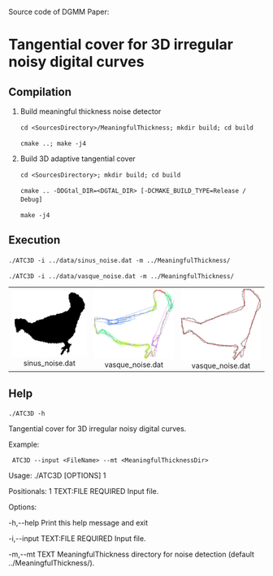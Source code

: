 Source code of DGMM Paper: 
# Tangential cover for 3D irregular noisy digital curves

## Compilation

1. Build meaningful thickness noise detector

 	 ``cd <SourcesDirectory>/MeaningfulThickness; mkdir build; cd build``

 	 ``cmake ..; make -j4``

2. Build 3D adaptive tangential cover 

   ``cd <SourcesDirectory>; mkdir build; cd build``

 	 ``cmake .. -DDGtal_DIR=<DGTAL_DIR> [-DCMAKE_BUILD_TYPE=Release / Debug]``
  
   ``make -j4``

## Execution
   ``./ATC3D -i ../data/sinus_noise.dat -m ../MeaningfulThickness/``

   ``./ATC3D -i ../data/vasque_noise.dat -m ../MeaningfulThickness/``

<table cellpadding="3">
		<tr>
		<td align="center" valign="center">
			<a href="https://github.com/ngophuc/ATC_3D/data/bird5.png">
				<img width="300" src="https://github.com/ngophuc/ModifiedAdaptiveTagentialCover/blob/master/Samples/bird5.png" alt="Input image" />
			</a>	
		<br />
		sinus_noise.dat
		</td>
		<td align="center" valign="center">
			<a href="https://github.com/ngophuc/ModifiedAdaptiveTagentialCover/blob/master/Results/bird5_ATC.pdf">
				<img width="300" src="https://github.com/ngophuc/ModifiedAdaptiveTagentialCover/blob/master/Results/bird5_ATC.png" alt="Adaptive Tagential Cover result" />
			</a>
		<br />
		vasque_noise.dat
		</td>	
		<td align="center" valign="center">
			<a href="https://github.com/ngophuc/ModifiedAdaptiveTagentialCover/blob/master/Results/bird5_DPnew_ATC.pdf">
				<img width="300" src="https://github.com/ngophuc/ModifiedAdaptiveTagentialCover/blob/master/Results/bird5_DPnew_ATC.png" alt="Polygonal approximation with ATC" />
			</a>
		<br />
		vasque_noise.dat
		</td>			
		</tr>
	</table>
 
## Help
``./ATC3D -h``

Tangential cover for 3D irregular noisy digital curves.

Example:

 	 ATC3D --input <FileName> --mt <MeaningfulThicknessDir> 

Usage: ./ATC3D [OPTIONS] 1

Positionals:
  1 TEXT:FILE REQUIRED                  Input file.

Options:

  -h,--help                             Print this help message and exit
  
  -i,--input TEXT:FILE REQUIRED         Input file.
  
  -m,--mt TEXT                          MeaningfulThickness directory for noise detection (default ../MeaningfulThickness/).
 
